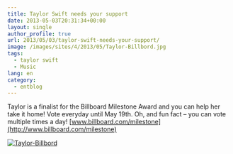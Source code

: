 ```yaml
---
title: Taylor Swift needs your support
date: 2013-05-03T20:31:34+00:00
layout: single
author_profile: true
url: 2013/05/03/taylor-swift-needs-your-support/
image: /images/sites/4/2013/05/Taylor-Billbord.jpg
tags:
  - taylor swift
  - Music
lang: en
category: 
  - entblog
---
```

Taylor is a finalist for the Billboard Milestone Award and you can help her take it home! Vote everyday until May 19th. Oh, and fun fact – you can vote multiple times a day! [www.billboard.com/milestone](http://www.billboard.com/milestone)

[![Taylor-Billbord](/images/2013/05/Taylor-Billbord.jpg)](http://www.billboard.com/milestone)
